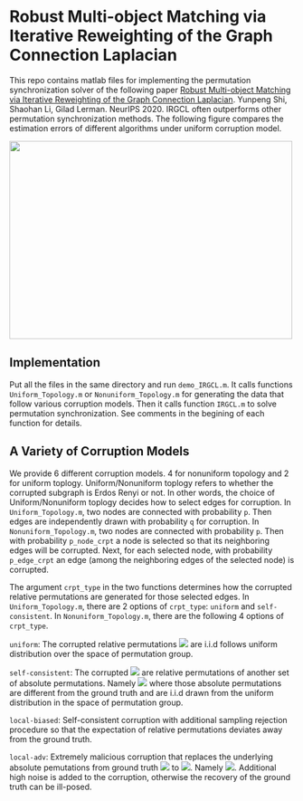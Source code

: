 # Robust Multi-object Matching via Iterative Reweighting of the Graph Connection Laplacian
This repo contains matlab files for implementing the permutation synchronization solver of the following paper
[Robust Multi-object Matching via Iterative Reweighting of the Graph Connection Laplacian](https://proceedings.neurips.cc/paper/2020/hash/ae06fbdc519bddaa88aa1b24bace4500-Abstract.html). Yunpeng Shi, Shaohan Li, Gilad Lerman. NeurIPS 2020.
IRGCL often outperforms other permutation synchronization methods. The following figure compares the estimation errors of different algorithms under uniform corruption model.

<img src="https://github.com/yunpeng-shi/IRGCL/blob/main/irgcl.png" width="500" height="350">

## Implementation
Put all the files in the same directory and run ``demo_IRGCL.m``. It calls functions ``Uniform_Topology.m`` or ``Nonuniform_Topology.m`` for generating the data that follow various corruption models. Then it calls function ``IRGCL.m`` to solve permutation synchronization. See comments in the begining of each function for details.

## A Variety of Corruption Models
We provide 6 different corruption models. 4 for nonuniform topology and 2 for uniform toplogy. Uniform/Nonuniform toplogy refers to whether the corrupted subgraph is Erdos Renyi or not. In other words, the choice of Uniform/Nonuniform toplogy decides how to select edges for corruption. In ``Uniform_Topology.m``, two nodes are connected with probability ``p``. Then edges are independently drawn with probability ``q`` for corruption. In ``Nonuniform_Topology.m``, two nodes are connected with probability ``p``. Then with probability ``p_node_crpt`` a node is selected so that its neighboring edges will be corrupted. Next, for each selected node, with probability ``p_edge_crpt`` an edge (among the neighboring edges of the selected node) is corrupted. 

The argument ``crpt_type`` in the two functions determines how the corrupted relative permutations are generated for those selected edges. In ``Uniform_Topology.m``, there are 2 options of ``crpt_type``: ``uniform`` and ``self-consistent``.
In ``Nonuniform_Topology.m``, there are the following 4 options of ``crpt_type``.

``uniform``: The corrupted relative permutations <img src="https://render.githubusercontent.com/render/math?math=\color{red} \mathbf{X_{ij}}"> are i.i.d follows uniform distribution over the space of permutation group.

``self-consistent``: The corrupted <img src="https://render.githubusercontent.com/render/math?math=\color{red} \mathbf{X_{ij}}"> are relative permutations of another set of absolute permutations. Namely <img src="https://render.githubusercontent.com/render/math?math=\color{red} \mathbf{X_{ij} = P_i^{crpt} P_j^{crpt}'}"> where those absolute permutations are different from the ground truth and are i.i.d drawn from the uniform distribution in the space of permutation group.

``local-biased``: Self-consistent corruption with additional sampling rejection procedure so that the expectation of relative permutations deviates away from the ground truth.

``local-adv``: Extremely malicious corruption that replaces the underlying absolute pemutations from ground truth <img src="https://render.githubusercontent.com/render/math?math=\color{red} \mathbf{P_i^*}"> to <img src="https://render.githubusercontent.com/render/math?math=\color{red} \mathbf{P_i^{crpt}}">. Namely <img src="https://render.githubusercontent.com/render/math?math=\color{red} \mathbf{X_{ij} = P_i^{crpt} P_j^{* }'}">. Additional high noise is added to the corruption, otherwise the recovery of the ground truth can be ill-posed.

